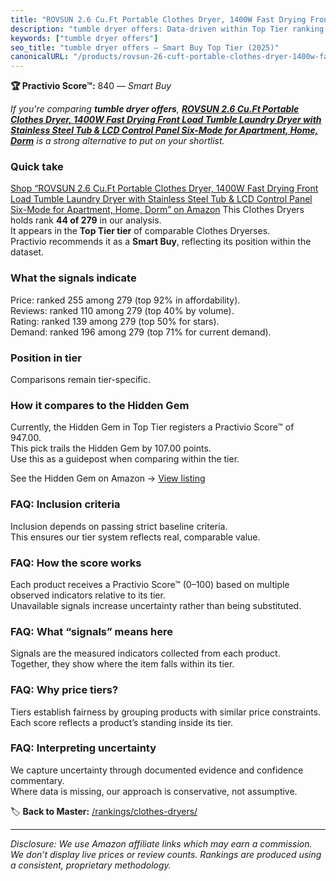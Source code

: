 ```yaml
---
title: "ROVSUN 2.6 Cu.Ft Portable Clothes Dryer, 1400W Fast Drying Front Load Tumble Laundry Dryer with Stainless Steel Tub & LCD Control Panel Six-Mode for Apartment, Home, Dorm"
description: "tumble dryer offers: Data-driven within Top Tier ranking using the Practivio Score™. Positioned by quality, value, demand, findability, momentum."
keywords: ["tumble dryer offers"]
seo_title: "tumble dryer offers — Smart Buy Top Tier (2025)"
canonicalURL: "/products/rovsun-26-cuft-portable-clothes-dryer-1400w-fast-drying-front-load-tumble-laundry-dryer-with-stainless-steel-tub-lcd-control-panel-six-mode-for-apartment-home-dorm-B0CWH4752L/"
---
```


**🏆 Practivio Score™:** 840 — _Smart Buy_


*If you're comparing **tumble dryer offers**, **[ROVSUN 2.6 Cu.Ft Portable Clothes Dryer, 1400W Fast Drying Front Load Tumble Laundry Dryer with Stainless Steel Tub & LCD Control Panel Six-Mode for Apartment, Home, Dorm](https://www.amazon.com/dp/B0CWH4752L?tag=practivio-20)** is a strong alternative to put on your shortlist.*
### Quick take
[Shop “ROVSUN 2.6 Cu.Ft Portable Clothes Dryer, 1400W Fast Drying Front Load Tumble Laundry Dryer with Stainless Steel Tub & LCD Control Panel Six-Mode for Apartment, Home, Dorm” on Amazon](https://www.amazon.com/dp/B0CWH4752L?tag=practivio-20)
This Clothes Dryers holds rank **44 of 279** in our analysis.  
It appears in the **Top Tier tier** of comparable Clothes Dryerses.  
Practivio recommends it as a **Smart Buy**, reflecting its position within the dataset.

### What the signals indicate
Price: ranked 255 among 279 (top 92% in affordability).  
Reviews: ranked 110 among 279 (top 40% by volume).  
Rating: ranked 139 among 279 (top 50% for stars).  
Demand: ranked 196 among 279 (top 71% for current demand).

### Position in tier
Comparisons remain tier-specific.

### How it compares to the Hidden Gem
Currently, the Hidden Gem in Top Tier registers a Practivio Score™ of 947.00.  
This pick trails the Hidden Gem by 107.00 points.  
Use this as a guidepost when comparing within the tier.  

See the Hidden Gem on Amazon → [View listing](https://www.amazon.com/dp/B007P3N9O4?tag=practivio-20)

### FAQ: Inclusion criteria
Inclusion depends on passing strict baseline criteria.  
This ensures our tier system reflects real, comparable value.

### FAQ: How the score works
Each product receives a Practivio Score™ (0–100) based on multiple observed indicators relative to its tier.  
Unavailable signals increase uncertainty rather than being substituted.

### FAQ: What “signals” means here
Signals are the measured indicators collected from each product.  
Together, they show where the item falls within its tier.

### FAQ: Why price tiers?
Tiers establish fairness by grouping products with similar price constraints.  
Each score reflects a product’s standing inside its tier.

### FAQ: Interpreting uncertainty
We capture uncertainty through documented evidence and confidence commentary.  
Where data is missing, our approach is conservative, not assumptive.


🏷️ **Back to Master:** [/rankings/clothes-dryers/](/rankings/clothes-dryers/)

---
_Disclosure: We use Amazon affiliate links which may earn a commission. We don’t display live prices or review counts. Rankings are produced using a consistent, proprietary methodology._
